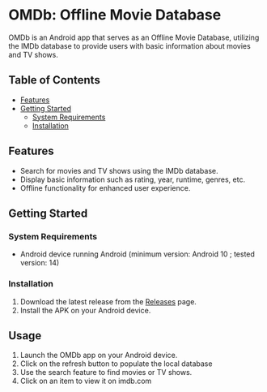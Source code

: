# OMDb: Offline Movie Database

OMDb is an Android app that serves as an Offline Movie Database, utilizing the IMDb database to provide users with basic information about movies and TV shows.

## Table of Contents

- [Features](#features)
- [Getting Started](#getting-started)
  - [System Requirements](#system-requirements)
  - [Installation](#installation)

## Features

- Search for movies and TV shows using the IMDb database.
- Display basic information such as rating, year, runtime, genres, etc.
- Offline functionality for enhanced user experience.

## Getting Started

### System Requirements

- Android device running Android (minimum version: Android 10 ; tested version: 14)

### Installation

1. Download the latest release from the [Releases](https://github.com/romsahel/OfflineMdb/releases/) page.
2. Install the APK on your Android device.

## Usage

1. Launch the OMDb app on your Android device.
2. Click on the refresh button to populate the local database
3. Use the search feature to find movies or TV shows.
4. Click on an item to view it on imdb.com


